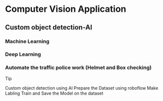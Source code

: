 # Computer Vision Application

## Custom object detection-AI

### Machine Learning 
### Deep Learning 
### Automate the traffic police work (Helmet and Box checking)

> [!TIP]
> Custom object detection using AI
> Prepare the Dataset using roboflow
> Make Labling 
> Train and Save the Model on the dataset
